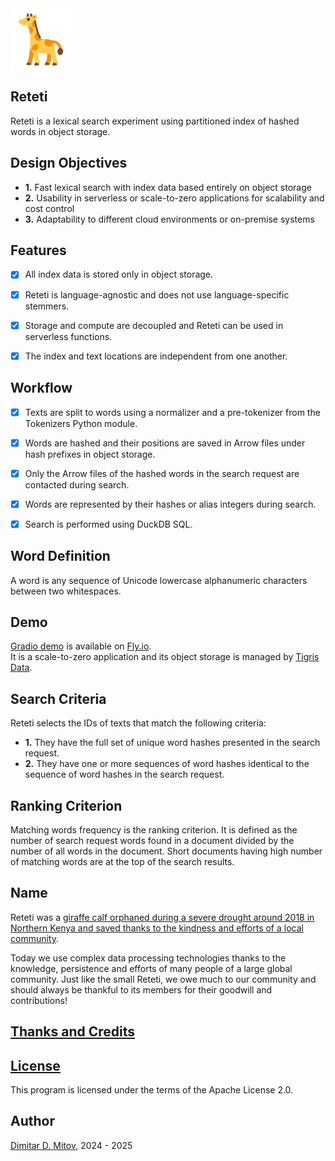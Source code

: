
<img align="center" width="100" height="100" src="assets/giraffe_svgrepo_com.png">

Reteti
--------------------------------------------------------------------------------

Reteti is a lexical search experiment using partitioned index of hashed words in object storage.  

## Design Objectives

* **1.** Fast lexical search with index data based entirely on object storage
* **2.** Usability in serverless or scale-to-zero applications for scalability and cost control
* **3.** Adaptability to different cloud environments or on-premise systems

## Features

- [x] All index data is stored only in object storage.

- [x] Reteti is language-agnostic and does not use language-specific stemmers.

- [x] Storage and compute are decoupled and Reteti can be used in serverless functions.

- [x] The index and text locations are independent from one another.

## Workflow

- [x] Texts are split to words using a normalizer and a pre-tokenizer from the Tokenizers Python module.

- [x] Words are hashed and their positions are saved in Arrow files under hash prefixes in object storage.

- [x] Only the Arrow files of the hashed words in the search request are contacted during search.

- [x] Words are represented by their hashes or alias integers during search.

- [x] Search is performed using DuckDB SQL.

## Word Definition

A word is any sequence of Unicode lowercase alphanumeric characters between two whitespaces.

## Demo

[Gradio demo](https://reteti.fly.dev/) is available on [Fly.io](https://fly.io/).  
It is a scale-to-zero application and its object storage is managed by [Tigris Data](https://www.tigrisdata.com/).

## Search Criteria

Reteti selects the IDs of texts that match the following criteria:

* **1.** They have the full set of unique word hashes presented in the search request.
* **2.** They have one or more sequences of word hashes identical to the sequence of word hashes in the search request.

## Ranking Criterion

Matching words frequency is the ranking criterion. It is defined as the number of search request words found in a document divided by the number of all words in the document. Short documents having high number of matching words are at the top of the search results.

## Name

Reteti was a [giraffe calf orphaned during a severe drought around 2018 in Northern Kenya and saved thanks to the kindness and efforts of a local community](https://science.sandiegozoo.org/science-blog/lekiji-fupi-and-reteti).  
  
Today we use complex data processing technologies thanks to the knowledge, persistence and efforts of many people of a large global community. Just like the small Reteti, we owe much to our community and should always be thankful to its members for their goodwill and contributions!  

## [Thanks and Credits](./CREDITS.md)

## [License](./LICENSE)

This program is licensed under the terms of the Apache License 2.0.

## Author

[Dimitar D. Mitov](https://www.linkedin.com/in/dimitar-mitov-12388982/), 2024 - 2025
